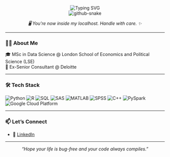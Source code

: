 
<!--
**HM-S888888/HM-S888888** is a ✨ _special_ ✨ repository because its `README.md` (this file) appears on your GitHub profile.

Here are some ideas to get you started:

- 🔭 I’m currently working on ...
- 🌱 I’m currently learning ...
- 👯 I’m looking to collaborate on ...
- 🤔 I’m looking for help with ...
- 💬 Ask me about ...
- 📫 How to reach me: ...
- 😄 Pronouns: ...
- ⚡ Fun fact: ...
-->

<div align="center">
  <img src="https://readme-typing-svg.herokuapp.com/?font=Georgia&pause=1000&color=FFFFFF&center=true&width=600&lines=👋+Welcome+to+my+127.0.0.1" alt="Typing SVG" />
</div>

<div align="center">
<picture>
  <source media="(prefers-color-scheme: dark)" srcset="https://cdn.jsdelivr.net/gh/sun0225SUN/sun0225SUN/profile-snake-contrib/github-contribution-grid-snake-dark.svg" />
  <source media="(prefers-color-scheme: light)" srcset="https://cdn.jsdelivr.net/gh/sun0225SUN/sun0225SUN/profile-snake-contrib/github-contribution-grid-snake.svg" />
  <img alt="github-snake" src="https://cdn.jsdelivr.net/gh/sun0225SUN/sun0225SUN/profile-snake-contrib/github-contribution-grid-snake-dark.svg" />
</picture>
</div>

<p align="center"><i>🖥️ You're now inside my localhost. Handle with care. ✨</i></p>

---

### 👨‍💻 About Me

🎓 MSc in Data Science @ London School of Economics and Political Science (LSE)  
💼 Ex-Senior Consultant @ Deloitte 

---


### 🛠️ Tech Stack

![Python](https://img.shields.io/badge/Python-3776AB?style=for-the-badge&logo=python&logoColor=white)
![R](https://img.shields.io/badge/R-276DC3?style=for-the-badge&logo=r&logoColor=white)
![SQL](https://img.shields.io/badge/SQL-336791?style=for-the-badge&logo=postgresql&logoColor=white)
![SAS](https://img.shields.io/badge/SAS-005C99?style=for-the-badge&logo=sas&logoColor=white)
![MATLAB](https://img.shields.io/badge/MATLAB-0076A8?style=for-the-badge&logo=mathworks&logoColor=white)
![SPSS](https://img.shields.io/badge/SPSS-00274C?style=for-the-badge&logo=spss&logoColor=white)
![C++](https://img.shields.io/badge/C++-00599C?style=for-the-badge&logo=cplusplus&logoColor=white)
![PySpark](https://img.shields.io/badge/PySpark-FDEE21?style=for-the-badge&logo=apache-spark&logoColor=black)
![Google Cloud Platform](https://img.shields.io/badge/GCP-4285F4?style=for-the-badge&logo=google-cloud&logoColor=white)

---

### 📫 Let’s Connect

- 💼 [LinkedIn](https://www.linkedin.com/in/haomin-shen/)  

---

<p align="center"><i>“Hope your life is bug-free and your code always compiles.”</i></p>
